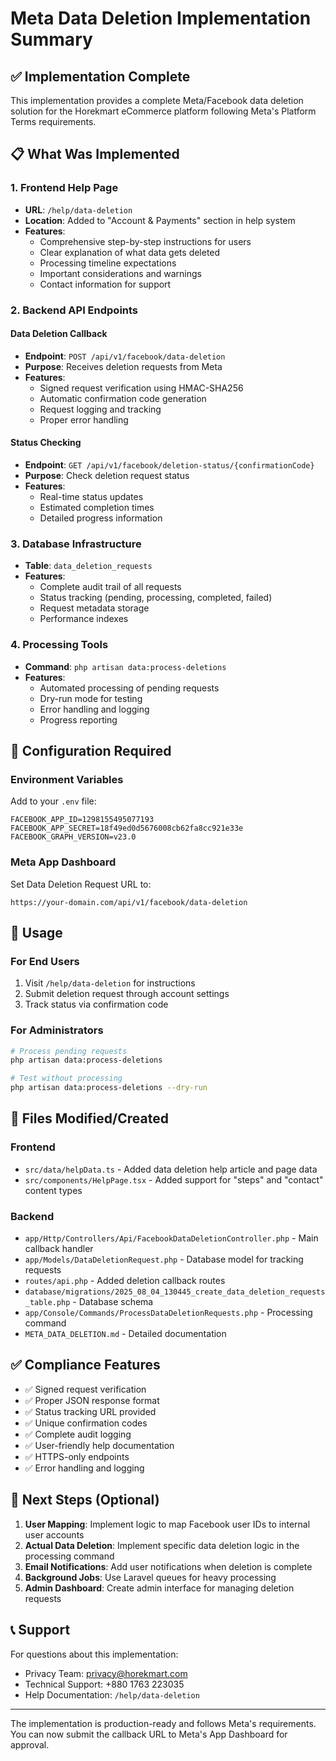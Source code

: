 # Meta Data Deletion Implementation Summary

## ✅ Implementation Complete

This implementation provides a complete Meta/Facebook data deletion solution for the Horekmart eCommerce platform following Meta's Platform Terms requirements.

## 📋 What Was Implemented

### 1. Frontend Help Page
- **URL**: `/help/data-deletion`
- **Location**: Added to "Account & Payments" section in help system
- **Features**:
  - Comprehensive step-by-step instructions for users
  - Clear explanation of what data gets deleted
  - Processing timeline expectations
  - Important considerations and warnings
  - Contact information for support

### 2. Backend API Endpoints

#### Data Deletion Callback
- **Endpoint**: `POST /api/v1/facebook/data-deletion`
- **Purpose**: Receives deletion requests from Meta
- **Features**:
  - Signed request verification using HMAC-SHA256
  - Automatic confirmation code generation
  - Request logging and tracking
  - Proper error handling

#### Status Checking
- **Endpoint**: `GET /api/v1/facebook/deletion-status/{confirmationCode}`
- **Purpose**: Check deletion request status
- **Features**:
  - Real-time status updates
  - Estimated completion times
  - Detailed progress information

### 3. Database Infrastructure
- **Table**: `data_deletion_requests`
- **Features**:
  - Complete audit trail of all requests
  - Status tracking (pending, processing, completed, failed)
  - Request metadata storage
  - Performance indexes

### 4. Processing Tools
- **Command**: `php artisan data:process-deletions`
- **Features**:
  - Automated processing of pending requests
  - Dry-run mode for testing
  - Error handling and logging
  - Progress reporting

## 🔧 Configuration Required

### Environment Variables
Add to your `.env` file:
```env
FACEBOOK_APP_ID=1298155495077193
FACEBOOK_APP_SECRET=18f49ed0d5676008cb62fa8cc921e33e
FACEBOOK_GRAPH_VERSION=v23.0
```

### Meta App Dashboard
Set Data Deletion Request URL to:
```
https://your-domain.com/api/v1/facebook/data-deletion
```

## 🚀 Usage

### For End Users
1. Visit `/help/data-deletion` for instructions
2. Submit deletion request through account settings
3. Track status via confirmation code

### For Administrators
```bash
# Process pending requests
php artisan data:process-deletions

# Test without processing
php artisan data:process-deletions --dry-run
```

## 📁 Files Modified/Created

### Frontend
- `src/data/helpData.ts` - Added data deletion help article and page data
- `src/components/HelpPage.tsx` - Added support for "steps" and "contact" content types

### Backend
- `app/Http/Controllers/Api/FacebookDataDeletionController.php` - Main callback handler
- `app/Models/DataDeletionRequest.php` - Database model for tracking requests
- `routes/api.php` - Added deletion callback routes
- `database/migrations/2025_08_04_130445_create_data_deletion_requests_table.php` - Database schema
- `app/Console/Commands/ProcessDataDeletionRequests.php` - Processing command
- `META_DATA_DELETION.md` - Detailed documentation

## ✅ Compliance Features

- ✅ Signed request verification
- ✅ Proper JSON response format
- ✅ Status tracking URL provided
- ✅ Unique confirmation codes
- ✅ Complete audit logging
- ✅ User-friendly help documentation
- ✅ HTTPS-only endpoints
- ✅ Error handling and logging

## 🔮 Next Steps (Optional)

1. **User Mapping**: Implement logic to map Facebook user IDs to internal user accounts
2. **Actual Data Deletion**: Implement specific data deletion logic in the processing command
3. **Email Notifications**: Add user notifications when deletion is complete
4. **Background Jobs**: Use Laravel queues for heavy processing
5. **Admin Dashboard**: Create admin interface for managing deletion requests

## 📞 Support

For questions about this implementation:
- Privacy Team: privacy@horekmart.com
- Technical Support: +880 1763 223035
- Help Documentation: `/help/data-deletion`

---

The implementation is production-ready and follows Meta's requirements. You can now submit the callback URL to Meta's App Dashboard for approval.

